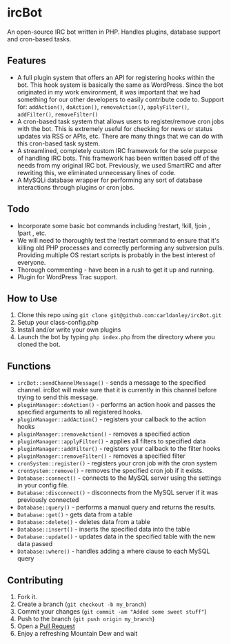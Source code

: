 ircBot
======

An open-source IRC bot written in PHP. Handles plugins, database support and cron-based tasks.

Features
--------

* A full plugin system that offers an API for registering hooks within the bot. This hook system is basically the same as WordPress. Since the bot originated in my work environment, it was important that we had something for our other developers to easily contribute code to. Support for: `addAction()`, `doAction()`, `removeAction()`, `applyFilter()`, `addFilter()`, `removeFilter()`
* A cron-based task system that allows users to register/remove cron jobs with the bot. This is extremely useful for checking for news or status updates via RSS or APIs, etc. There are many things that we can do with this cron-based task system.
* A streamlined, completely custom IRC framework for the sole purpose of handling IRC bots. This framework has been written based off of the needs from my original IRC bot. Previously, we used SmartIRC and after rewriting this, we eliminated unnecessary lines of code.
* A MySQLi database wrapper for performing any sort of database interactions through plugins or cron jobs.

Todo
----

* Incorporate some basic bot commands including !restart, !kill, !join <channel>, !part <channel>, etc.
* We will need to thoroughly test the !restart command to ensure that it's killing old PHP processes and correctly performing any subversion pulls. Providing multiple OS restart scripts is probably in the best interest of everyone.
* Thorough commenting - have been in a rush to get it up and running.
* Plugin for WordPress Trac support.

How to Use
----------

1. Clone this repo using `git clone git@github.com:carldanley/ircBot.git`
1. Setup your class-config.php
1. Install and/or write your own plugins
1. Launch the bot by typing `php index.php` from the directory where you cloned the bot.

Functions
----------

* `ircBot::sendChannelMessage()` - sends a message to the specified channel. ircBot will make sure that it is currently in this channel before trying to send this message.
* `pluginManager::doAction()` - performs an action hook and passes the specified arguments to all registered hooks.
* `pluginManager::addAction()` - registers your callback to the action hooks
* `pluginManager::removeAction()` - removes a specified action
* `pluginManager::applyFilter()` - applies all filters to specified data
* `pluginManager::addFilter()` - registers your callback to the filter hooks
* `pluginManager::removeFilter()` - removes a specified filter
* `cronSystem::register()` - registers your cron job with the cron system
* `cronSystem::remove()` - removes the specified cron job if it exists.
* `Database::connect()` - connects to the MySQL server using the settings in your config file.
* `Database::disconnect()` - disconnects from the MySQL server if it was previously connected
* `Database::query()` - performs a manual query and returns the results.
* `Database::get()` - gets data from a table
* `Database::delete()` - deletes data from a table
* `Database::insert()` - inserts the specified data into the table
* `Database::update()` - updates data in the specified table with the new data passed
* `Database::where()` - handles adding a where clause to each MySQL query


Contributing
------------

1. Fork it.
2. Create a branch (`git checkout -b my_branch`)
3. Commit your changes (`git commit -am "Added some sweet stuff"`)
4. Push to the branch (`git push origin my_branch`)
5. Open a [Pull Request][1]
6. Enjoy a refreshing Mountain Dew and wait

[1]: https://github.com/carldanley/ircBot/pulls
